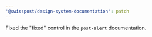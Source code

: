 ```yaml
---
'@swisspost/design-system-documentation': patch
---
```


Fixed the "fixed" control in the `post-alert` documentation.
